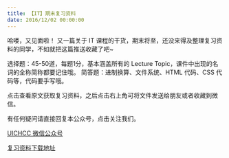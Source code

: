 ```yaml
---
title: 【IT】期末复习资料
date: 2016/12/02 00:00:00
---
```


哈喽，又见面啦！
又一篇关于 IT 课程的干货，期末将至，还没来得及整理复习资料的同学，不如就把这篇推送收藏了吧~

选择题：45-50道，每题1分，基本涵盖所有的 Lecture Topic，课件中出现的名词的全称简称都要记住哦。
简答题：进制换算、文件系统、HTML 代码、CSS 代码等，代码要手写哦。

点击查看原文获取复习资料，之后点击右上角可将文件发送给朋友或者收藏到微信。

有任何疑问请直接回复本公众号，点击关注我们。

[UICHCC 微信公众号](https://mp.weixin.qq.com/mp/profile_ext?action=home&__biz=MzA4NDEzMjg3MA==&scene=110#wechat_redirect)

[复习资料下载地址](http://www.gaoyuchao.com/uic/it.pdf)